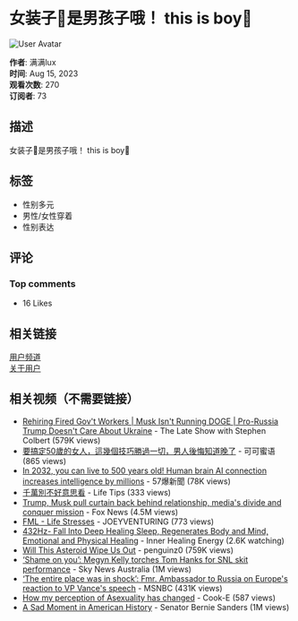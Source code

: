 # 女装子🍧是男孩子哦！ this is boy💖

![User Avatar](https://yt3.ggpht.com/infLjAX5e1V87zr5j1h9sdP1JGNs9hidNLlHT8a5aIBr_OjeJJhk5rGiwIhj5q8MKG3ZG_RZ1w=s48-c-k-c0x00ffffff-no-rj)

**作者**: 满满lux  
**时间**: Aug 15, 2023  
**观看次数**: 270  
**订阅者**: 73

## 描述

女装子🍧是男孩子哦！ this is boy💖

## 标签

- 性别多元
- 男性/女性穿着
- 性别表达

## 评论

### Top comments

- 16 Likes

## 相关链接

[用户频道](https://www.youtube.com/channel/UCIDphezhSn-ZhCRNS2gdOlQ/videos)  
[关于用户](https://www.youtube.com/channel/UCIDphezhSn-ZhCRNS2gdOlQ/about)

## 相关视频（不需要链接）
- [Rehiring Fired Gov't Workers | Musk Isn't Running DOGE | Pro-Russia Trump Doesn't Care About Ukraine](https://www.youtube.com/watch?v=m5nIPFtBNOk) - The Late Show with Stephen Colbert  (579K views)
- [要搞定50歲的女人，這幾個技巧勝過一切，男人後悔知道晚了](https://www.youtube.com/watch?v=tldcahn2vEo) - 可可蜜语 (865 views)
- [In 2032, you can live to 500 years old! Human brain AI connection increases intelligence by millions](https://www.youtube.com/watch?v=26hrUdMa9a8) - 57爆新聞 (78K views)
- [千萬別不好意思看](https://www.youtube.com/watch?v=Ur0savC5mAY) - Life Tips (333 views)
- [Trump, Musk pull curtain back behind relationship, media's divide and conquer mission](https://www.youtube.com/watch?v=hMbcMO5JgEo) - Fox News (4.5M views)
- [FML - Life Stresses](https://www.youtube.com/watch?v=zrm9PEOl-tE) - JOEYVENTURING (773 views)
- [432Hz- Fall Into Deep Healing Sleep, Regenerates Body and Mind, Emotional and Physical Healing](https://www.youtube.com/watch?v=DD15w8FFi18) - Inner Healing Energy (2.6K watching)
- [Will This Asteroid Wipe Us Out](https://www.youtube.com/watch?v=4InUWG8nFCc) - penguinz0 (759K views)
- [‘Shame on you’: Megyn Kelly torches Tom Hanks for SNL skit performance](https://www.youtube.com/watch?v=WUT1a5zIq18) - Sky News Australia (1M views)
- [‘The entire place was in shock’: Fmr. Ambassador to Russia on Europe's reaction to VP Vance's speech](https://www.youtube.com/watch?v=hc0Jn2OaI1Q) - MSNBC (431K views)
- [How my perception of Asexuality has changed](https://www.youtube.com/watch?v=Hdl6NIo8yuY) - Cook-E (587 views)
- [A Sad Moment in American History](https://www.youtube.com/watch?v=rKBM2kS6B8o) - Senator Bernie Sanders (1M views)